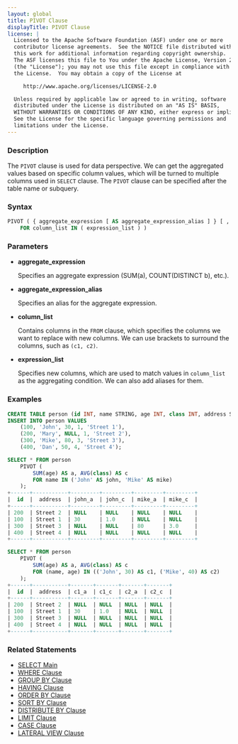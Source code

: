 ```yaml
---
layout: global
title: PIVOT Clause
displayTitle: PIVOT Clause
license: |
  Licensed to the Apache Software Foundation (ASF) under one or more
  contributor license agreements.  See the NOTICE file distributed with
  this work for additional information regarding copyright ownership.
  The ASF licenses this file to You under the Apache License, Version 2.0
  (the "License"); you may not use this file except in compliance with
  the License.  You may obtain a copy of the License at

     http://www.apache.org/licenses/LICENSE-2.0

  Unless required by applicable law or agreed to in writing, software
  distributed under the License is distributed on an "AS IS" BASIS,
  WITHOUT WARRANTIES OR CONDITIONS OF ANY KIND, either express or implied.
  See the License for the specific language governing permissions and
  limitations under the License.
---
```


### Description

The `PIVOT` clause is used for data perspective. We can get the aggregated values based on specific column values, which will be turned to multiple columns used in `SELECT` clause. The `PIVOT` clause can be specified after the table name or subquery.

### Syntax

```sql
PIVOT ( { aggregate_expression [ AS aggregate_expression_alias ] } [ , ... ]
    FOR column_list IN ( expression_list ) )
```

### Parameters
    
* **aggregate_expression**

    Specifies an aggregate expression (SUM(a), COUNT(DISTINCT b), etc.).
    
* **aggregate_expression_alias**

    Specifies an alias for the aggregate expression.
     
* **column_list**

    Contains columns in the `FROM` clause, which specifies the columns we want to replace with new columns. We can use brackets to surround the columns, such as `(c1, c2)`.
      
* **expression_list**

    Specifies new columns, which are used to match values in `column_list` as the aggregating condition. We can also add aliases for them.
    
### Examples

```sql
CREATE TABLE person (id INT, name STRING, age INT, class INT, address STRING);
INSERT INTO person VALUES
    (100, 'John', 30, 1, 'Street 1'),
    (200, 'Mary', NULL, 1, 'Street 2'),
    (300, 'Mike', 80, 3, 'Street 3'),
    (400, 'Dan', 50, 4, 'Street 4');

SELECT * FROM person
    PIVOT (
        SUM(age) AS a, AVG(class) AS c
        FOR name IN ('John' AS john, 'Mike' AS mike)
    );
+------+-----------+---------+---------+---------+---------+
|  id  |  address  | john_a  | john_c  | mike_a  | mike_c  |
+------+-----------+---------+---------+---------+---------+
| 200  | Street 2  | NULL    | NULL    | NULL    | NULL    |
| 100  | Street 1  | 30      | 1.0     | NULL    | NULL    |
| 300  | Street 3  | NULL    | NULL    | 80      | 3.0     |
| 400  | Street 4  | NULL    | NULL    | NULL    | NULL    |
+------+-----------+---------+---------+---------+---------+

SELECT * FROM person
    PIVOT (
        SUM(age) AS a, AVG(class) AS c
        FOR (name, age) IN (('John', 30) AS c1, ('Mike', 40) AS c2)
    );
+------+-----------+-------+-------+-------+-------+
|  id  |  address  | c1_a  | c1_c  | c2_a  | c2_c  |
+------+-----------+-------+-------+-------+-------+
| 200  | Street 2  | NULL  | NULL  | NULL  | NULL  |
| 100  | Street 1  | 30    | 1.0   | NULL  | NULL  |
| 300  | Street 3  | NULL  | NULL  | NULL  | NULL  |
| 400  | Street 4  | NULL  | NULL  | NULL  | NULL  |
+------+-----------+-------+-------+-------+-------+
```

### Related Statements

* [SELECT Main](sql-ref-syntax-qry-select.html)
* [WHERE Clause](sql-ref-syntax-qry-select-where.html)
* [GROUP BY Clause](sql-ref-syntax-qry-select-groupby.html)
* [HAVING Clause](sql-ref-syntax-qry-select-having.html)
* [ORDER BY Clause](sql-ref-syntax-qry-select-orderby.html)
* [SORT BY Clause](sql-ref-syntax-qry-select-sortby.html)
* [DISTRIBUTE BY Clause](sql-ref-syntax-qry-select-distribute-by.html)
* [LIMIT Clause](sql-ref-syntax-qry-select-limit.html)
* [CASE Clause](sql-ref-syntax-qry-select-case.html)
* [LATERAL VIEW Clause](sql-ref-syntax-qry-select-lateral-view.html)
